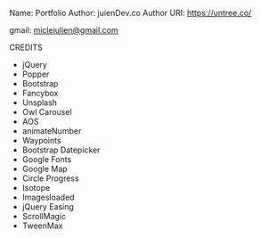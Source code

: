 Name: Portfolio
Author: juienDev.co
Author URI: https://untree.co/

gmail: miclejulien@gmail.com    

CREDITS

* jQuery
* Popper
* Bootstrap
* Fancybox
* Unsplash
* Owl Carousel
* AOS
* animateNumber
* Waypoints
* Bootstrap Datepicker
* Google Fonts
* Google Map
* Circle Progress
* Isotope
* Imagesloaded
* jQuery Easing
* ScrollMagic
* TweenMax

